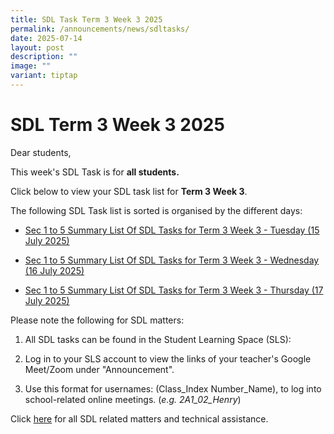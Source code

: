 ```yaml
---
title: SDL Task Term 3 Week 3 2025
permalink: /announcements/news/sdltasks/
date: 2025-07-14
layout: post
description: ""
image: ""
variant: tiptap
---
```

<h1>SDL Term 3 Week 3 2025</h1>
<p>Dear students,</p>
<p>This week's SDL Task is for <strong>all students.</strong>
</p>
<p>Click below to view your SDL task list for <strong>Term 3 Week 3</strong>.</p>
<p>The following SDL Task list is sorted is organised by the different days:</p>
<ul data-tight="true" class="tight">
<li>
<p><a href="https://docs.google.com/spreadsheets/d/e/2PACX-1vTL8C-vJdqOZgOmbFUe10uvo0a0I--5Q2gaT6HFD23mzbj48amta8ZrGJLFPM0fVdGT04Um7lwt72WG/pubhtml" rel="noopener nofollow" target="_blank">Sec 1 to 5 Summary List Of SDL Tasks for Term 3 Week 3 - Tuesday (15 July 2025)</a>
</p>
</li>
<li>
<p><a href="https://docs.google.com/spreadsheets/d/e/2PACX-1vSAn9LIkpEkVj7EQnSgdXgCVR-Gt-Pn39x0Nuh2NE3175374C8ArxyUvnpoCPyKic6yfomLZx9N_BGP/pubhtml" rel="noopener nofollow" target="_blank">Sec 1 to 5 Summary List Of SDL Tasks for Term 3 Week 3 - Wednesday (16 July 2025)</a>
</p>
</li>
<li>
<p><a href="https://docs.google.com/spreadsheets/d/e/2PACX-1vTfX324hUuL3_TdsXGby_zoDxstZloeO1tu_AUJomIuXYO0ZVhGITq0gsi8dHPj4ihhw1A4KWxJUctP/pubhtml" rel="noopener nofollow" target="_blank">Sec 1 to 5 Summary List Of SDL Tasks for Term 3 Week 3 - Thursday (17 July 2025)</a>
</p>
</li>
</ul>
<p>Please note the following for SDL matters:</p>
<ol data-tight="true" class="tight">
<li>
<p>All SDL tasks can be found in the Student Learning Space (SLS):</p>
</li>
<li>
<p>Log in to your SLS account to view the links of your teacher's Google
Meet/Zoom under "Announcement".</p>
</li>
<li>
<p>Use this format for usernames: (Class_Index Number_Name), to log into
school-related online meetings. (<em>e.g. 2A1_02_Henry</em>)</p>
</li>
</ol>
<p>Click <a href="https://www.bukitbatoksec.moe.edu.sg/useful-resources/Students/fhbl-seek-discover-and-learn-sdl-fhbl-matters/" rel="noopener noreferrer nofollow" target="_blank">here</a> for
all SDL related matters and technical assistance.</p>
<p></p>